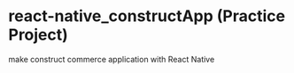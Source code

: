 # react-native_constructApp (Practice Project)

make construct commerce application with React Native

